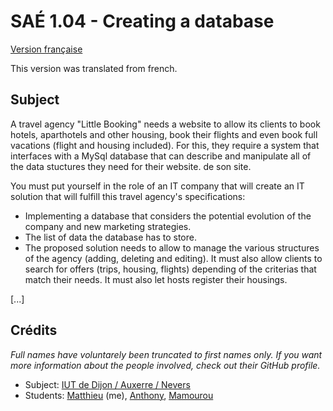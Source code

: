 # SAÉ 1.04 - Creating a database

[Version française](https://github.com/giroletm/uB-B1-SAE/tree/master/S1_04/README.md)

This version was translated from french.

## Subject

A travel agency "Little Booking" needs a website to allow its clients to book hotels, aparthotels and other housing, book their flights and even book full vacations (flight and housing included). For this, they require a system that interfaces with a MySql database that can describe and manipulate all of the data stuctures they need for their website.
de son site.

You must put yourself in the role of an IT company that will create an IT solution that will fulfill this travel agency's specifications:
- Implementing a database that considers the potential evolution of the company and new marketing strategies.
- The list of data the database has to store.
- The proposed solution needs to allow to manage the various structures of the agency (adding, deleting and editing). It must also allow clients to search for offers (trips, housing, flights) depending of the criterias that match their needs. It must also let hosts register their housings.

[...]

## Crédits

*Full names have voluntarely been truncated to first names only. If you want more information about the people involved, check out their GitHub profile.*

- Subject: [IUT de Dijon / Auxerre / Nevers](https://iutdijon.u-bourgogne.fr/www)
- Students: [Matthieu](https://github.com/giroletm) (me), [Anthony](https://github.com/anyhony58310), [Mamourou](https://github.com/MrPikuniku)